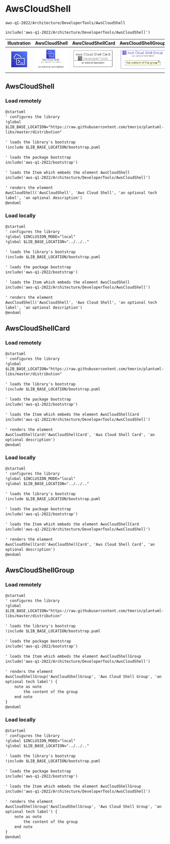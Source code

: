# AwsCloudShell


```text
aws-q1-2022/Architecture/DeveloperTools/AwsCloudShell
```

```text
include('aws-q1-2022/Architecture/DeveloperTools/AwsCloudShell')
```



| Illustration | AwsCloudShell | AwsCloudShellCard | AwsCloudShellGroup |
| :---: | :---: | :---: | :---: |
| ![illustration for Illustration](../../../aws-q1-2022/Architecture/DeveloperTools/AwsCloudShell.png) | ![illustration for AwsCloudShell](../../../aws-q1-2022/Architecture/DeveloperTools/AwsCloudShell.Local.png) | ![illustration for AwsCloudShellCard](../../../aws-q1-2022/Architecture/DeveloperTools/AwsCloudShellCard.Local.png) | ![illustration for AwsCloudShellGroup](../../../aws-q1-2022/Architecture/DeveloperTools/AwsCloudShellGroup.Local.png) |




## AwsCloudShell

### Load remotely
```plantuml
@startuml
' configures the library
!global $LIB_BASE_LOCATION="https://raw.githubusercontent.com/tmorin/plantuml-libs/master/distribution"

' loads the library's bootstrap
!include $LIB_BASE_LOCATION/bootstrap.puml

' loads the package bootstrap
include('aws-q1-2022/bootstrap')

' loads the Item which embeds the element AwsCloudShell
include('aws-q1-2022/Architecture/DeveloperTools/AwsCloudShell')

' renders the element
AwsCloudShell('AwsCloudShell', 'Aws Cloud Shell', 'an optional tech label', 'an optional description')
@enduml
```

### Load locally
```plantuml
@startuml
' configures the library
!global $INCLUSION_MODE="local"
!global $LIB_BASE_LOCATION="../../.."

' loads the library's bootstrap
!include $LIB_BASE_LOCATION/bootstrap.puml

' loads the package bootstrap
include('aws-q1-2022/bootstrap')

' loads the Item which embeds the element AwsCloudShell
include('aws-q1-2022/Architecture/DeveloperTools/AwsCloudShell')

' renders the element
AwsCloudShell('AwsCloudShell', 'Aws Cloud Shell', 'an optional tech label', 'an optional description')
@enduml
```

## AwsCloudShellCard

### Load remotely
```plantuml
@startuml
' configures the library
!global $LIB_BASE_LOCATION="https://raw.githubusercontent.com/tmorin/plantuml-libs/master/distribution"

' loads the library's bootstrap
!include $LIB_BASE_LOCATION/bootstrap.puml

' loads the package bootstrap
include('aws-q1-2022/bootstrap')

' loads the Item which embeds the element AwsCloudShellCard
include('aws-q1-2022/Architecture/DeveloperTools/AwsCloudShell')

' renders the element
AwsCloudShellCard('AwsCloudShellCard', 'Aws Cloud Shell Card', 'an optional description')
@enduml
```

### Load locally
```plantuml
@startuml
' configures the library
!global $INCLUSION_MODE="local"
!global $LIB_BASE_LOCATION="../../.."

' loads the library's bootstrap
!include $LIB_BASE_LOCATION/bootstrap.puml

' loads the package bootstrap
include('aws-q1-2022/bootstrap')

' loads the Item which embeds the element AwsCloudShellCard
include('aws-q1-2022/Architecture/DeveloperTools/AwsCloudShell')

' renders the element
AwsCloudShellCard('AwsCloudShellCard', 'Aws Cloud Shell Card', 'an optional description')
@enduml
```

## AwsCloudShellGroup

### Load remotely
```plantuml
@startuml
' configures the library
!global $LIB_BASE_LOCATION="https://raw.githubusercontent.com/tmorin/plantuml-libs/master/distribution"

' loads the library's bootstrap
!include $LIB_BASE_LOCATION/bootstrap.puml

' loads the package bootstrap
include('aws-q1-2022/bootstrap')

' loads the Item which embeds the element AwsCloudShellGroup
include('aws-q1-2022/Architecture/DeveloperTools/AwsCloudShell')

' renders the element
AwsCloudShellGroup('AwsCloudShellGroup', 'Aws Cloud Shell Group', 'an optional tech label') {
    note as note
        the content of the group
    end note
}
@enduml
```

### Load locally
```plantuml
@startuml
' configures the library
!global $INCLUSION_MODE="local"
!global $LIB_BASE_LOCATION="../../.."

' loads the library's bootstrap
!include $LIB_BASE_LOCATION/bootstrap.puml

' loads the package bootstrap
include('aws-q1-2022/bootstrap')

' loads the Item which embeds the element AwsCloudShellGroup
include('aws-q1-2022/Architecture/DeveloperTools/AwsCloudShell')

' renders the element
AwsCloudShellGroup('AwsCloudShellGroup', 'Aws Cloud Shell Group', 'an optional tech label') {
    note as note
        the content of the group
    end note
}
@enduml
```

